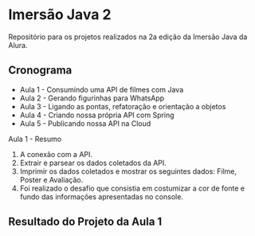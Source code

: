 # **Imersão Java 2**

Repositório para os projetos realizados na 2a edição da Imersão Java da Alura.

## Cronograma

- Aula 1 - Consumindo uma API de filmes com Java
- Aula 2 - Gerando figurinhas para WhatsApp
- Aula 3 - Ligando as pontas, refatoração e orientação a objetos
- Aula 4 - Criando nossa própria API com Spring
- Aula 5 - Publicando nossa API na Cloud

Aula 1 - Resumo

1. A conexão com a API.
2. Extrair e parsear os dados coletados da API.
3. Imprimir os dados coletados e mostrar os seguintes dados: Filme, Poster e Avaliação.
4. Foi realizado o desafio que consistia em costumizar a cor de fonte e fundo das informações apresentadas no console.

## Resultado do Projeto da Aula 1
